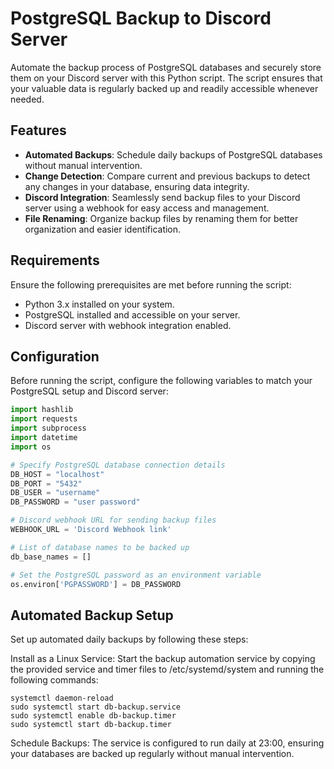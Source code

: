 # PostgreSQL Backup to Discord Server

Automate the backup process of PostgreSQL databases and securely store them on your Discord server with this Python script. The script ensures that your valuable data is regularly backed up and readily accessible whenever needed.

## Features

- **Automated Backups**: Schedule daily backups of PostgreSQL databases without manual intervention.
- **Change Detection**: Compare current and previous backups to detect any changes in your database, ensuring data integrity.
- **Discord Integration**: Seamlessly send backup files to your Discord server using a webhook for easy access and management.
- **File Renaming**: Organize backup files by renaming them for better organization and easier identification.

## Requirements

Ensure the following prerequisites are met before running the script:

- Python 3.x installed on your system.
- PostgreSQL installed and accessible on your server.
- Discord server with webhook integration enabled.

## Configuration

Before running the script, configure the following variables to match your PostgreSQL setup and Discord server:

```python
import hashlib
import requests
import subprocess
import datetime
import os

# Specify PostgreSQL database connection details
DB_HOST = "localhost"
DB_PORT = "5432"
DB_USER = "username"
DB_PASSWORD = "user password"

# Discord webhook URL for sending backup files
WEBHOOK_URL = 'Discord Webhook link'

# List of database names to be backed up
db_base_names = []

# Set the PostgreSQL password as an environment variable
os.environ['PGPASSWORD'] = DB_PASSWORD
```

## Automated Backup Setup

Set up automated daily backups by following these steps:

Install as a Linux Service: Start the backup automation service by copying the provided service and timer files to /etc/systemd/system and running the following commands:
```terminal
systemctl daemon-reload
sudo systemctl start db-backup.service
sudo systemctl enable db-backup.timer
sudo systemctl start db-backup.timer
```

Schedule Backups: The service is configured to run daily at 23:00, ensuring your databases are backed up regularly without manual intervention.
